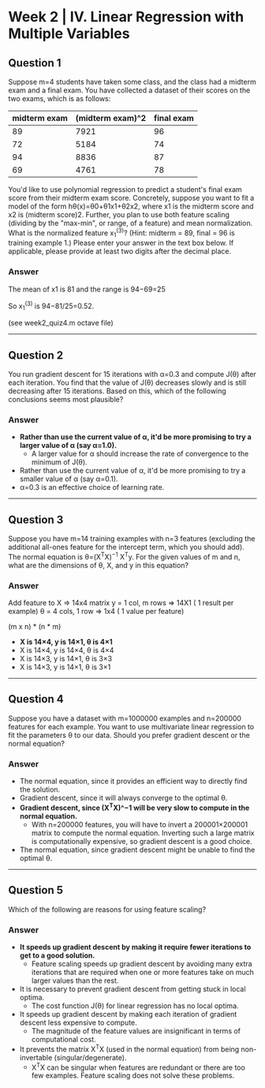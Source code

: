 # Week 2 | IV. Linear Regression with Multiple Variables

## Question 1




Suppose m=4 students have taken some class, and the class had a midterm exam and a final exam. You have collected a dataset of their scores on the two exams, which is as follows:

| midterm exam | (midterm exam)^2 | final exam |
|--------------|------------------|------------|
| 89 | 7921 | 96 |
|72|5184|74|
|94|8836|87|
|69|4761|78|

You'd like to use polynomial regression to predict a student's final exam score from their midterm exam score. Concretely, suppose you want to fit a model of the form hθ(x)=θ0+θ1x1+θ2x2, where x1 is the midterm score and x2 is (midterm score)2. Further, you plan to use both feature scaling (dividing by the "max-min", or range, of a feature) and mean normalization. 
What is the normalized feature x<sub>1</sub><sup>(3)</sup>? (Hint: midterm = 89, final = 96 is training example 1.) Please enter your answer in the text box below. If applicable, please provide at least two digits after the decimal place.
### Answer

The mean of x1 is 81 and the range is 94−69=25 

So x<sub>1</sub><sup>(3)</sup> is 94−81/25=0.52.


(see week2_quiz4.m octave file)

	
---

## Question 2


You run gradient descent for 15 iterations with α=0.3 and compute J(θ) after each iteration. You find that the value of J(θ) decreases slowly and is still decreasing after 15 iterations. Based on this, which of the following conclusions seems most plausible?

### Answer

* **Rather than use the current value of α, it'd be more promising to try a larger value of α (say α=1.0).**
	* A larger value for α should increase the rate of convergence to the minimum of J(θ).
* Rather than use the current value of α, it'd be more promising to try a smaller value of α (say α=0.1).
* α=0.3 is an effective choice of learning rate.


--- 

## Question 3

Suppose you have m=14 training examples with n=3 features (excluding the additional all-ones feature for the intercept term, which you should add). The normal equation is θ=(X<sup>T</sup>X)<sup>−1</sup> X<sup>T</sup>y. For the given values of m and n, what are the dimensions of θ, X, and y in this equation?

### Answer

Add feature to X => 14x4 matrix
y = 1 col, m rows => 14X1 ( 1 result per example)
θ = 4 cols, 1 row => 1x4 ( 1 value per feature)

(m x n) * (n * m)

* **X is 14×4, y is 14×1, θ is 4×1**
* X is 14×4, y is 14×4, θ is 4×4
* X is 14×3, y is 14×1, θ is 3×3
* X is 14×3, y is 14×1, θ is 3×1

---

## Question 4
Suppose you have a dataset with m=1000000 examples and n=200000 features for each example. You want to use multivariate linear regression to fit the parameters θ to our data. Should you prefer gradient descent or the normal equation?

### Answer

* The normal equation, since it provides an efficient way to directly find the solution.
* Gradient descent, since it will always converge to the optimal θ.
* **Gradient descent, since (X<sup>T</sup>X)^−1 will be very slow to compute in the normal equation.**
	* With n=200000 features, you will have to invert a 200001×200001 matrix to compute the normal equation. Inverting such a large matrix is computationally expensive, so gradient descent is a good choice.	
* The normal equation, since gradient descent might be unable to find the optimal θ.


---

## Question 5
Which of the following are reasons for using feature scaling?

### Answer


* **It speeds up gradient descent by making it require fewer iterations to get to a good solution.**
	* Feature scaling speeds up gradient descent by avoiding many extra iterations that are required when one or more features take on much larger values than the rest.
* It is necessary to prevent gradient descent from getting stuck in local optima.
	* The cost function J(θ) for linear regression has no local optima. 
* It speeds up gradient descent by making each iteration of gradient descent less expensive to compute.
	* The magnitude of the feature values are insignificant in terms of computational cost.
* It prevents the matrix X<sup>T</sup>X (used in the normal equation) from being non-invertable (singular/degenerate).
	* X<sup>T</sup>X can be singular when features are redundant or there are too few examples. Feature scaling does not solve these problems.